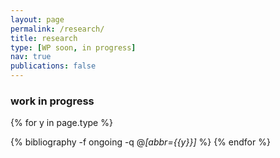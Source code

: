```yaml
---
layout: page
permalink: /research/
title: research
type: [WP soon, in progress]
nav: true
publications: false
---
```



### work in progress
<div class="publications">

{% for y in page.type %}
  <!-- <h2 class="year">{{y}}</h2> -->
  {% bibliography -f ongoing -q @*[abbr={{y}}]* %}
{% endfor %}

</div>
